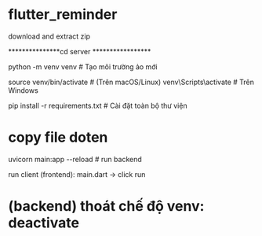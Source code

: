 # flutter_reminder

download and extract zip 

***************cd server *****************

python -m venv venv              # Tạo môi trường ảo mới

source venv/bin/activate         # (Trên macOS/Linux)
venv\Scripts\activate            # Trên Windows

pip install -r requirements.txt  # Cài đặt toàn bộ thư viện

# copy file doten

uvicorn main:app --reload        # run backend

run client (frontend):  main.dart -> click run

# (backend) thoát chế độ venv:  deactivate
